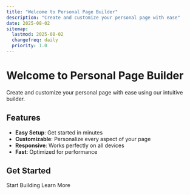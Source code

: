 ```yaml
---
title: "Welcome to Personal Page Builder"
description: "Create and customize your personal page with ease"
date: 2025-08-02
sitemap:
  lastmod: 2025-08-02
  changefreq: daily
  priority: 1.0
---
```


# Welcome to Personal Page Builder

Create and customize your personal page with ease using our intuitive builder.

## Features

- **Easy Setup**: Get started in minutes
- **Customizable**: Personalize every aspect of your page
- **Responsive**: Works perfectly on all devices
- **Fast**: Optimized for performance

## Get Started

<UButton color="primary" variant="solid" size="lg">
  Start Building
</UButton>

<UButton color="neutral" variant="outline" size="md">
  Learn More
</UButton> 